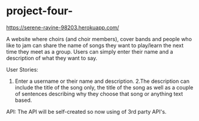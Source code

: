 # project-four-

https://serene-ravine-98203.herokuapp.com/

A website where choirs (and choir members), cover bands and people who like to jam can share the name of songs they want to play/learn the next time they meet as a group. Users can simply enter their name and a description of what they want to say.

User Stories:
1. Enter a username or their name and description.
2.The description can include the title of the song only, the title of the song as well as a couple of sentences describing why they choose that song or anything text based.

API:
The API will be self-created so now using of 3rd party API's.

